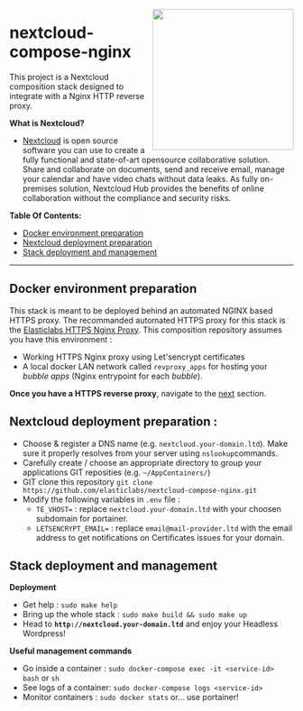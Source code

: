 [<img src="https://raw.githubusercontent.com/elasticlabs/nextcloud-compose/main/logo.jpg" align="right" width="250px">](https://nextcloud.com/)
# nextcloud-compose-nginx
This project is a Nextcloud composition stack designed to integrate with a Nginx HTTP reverse proxy.


**What is Nextcloud?** 
- [Nextcloud](https://nextcloud.com/) is open source software you can use to create a fully functional and state-of-art opensource collaborative solution. Share and collaborate on documents, send and receive email, manage your calendar and have video chats without data leaks. As fully on-premises solution, Nextcloud Hub provides the benefits of online collaboration without the compliance and security risks.

**Table Of Contents:**
  - [Docker environment preparation](#docker-environment-preparation)
  - [Nextcloud deployment preparation](#nextcloud-deployment-preparation)
  - [Stack deployment and management](#stack-deployment-and-management)

----

## Docker environment preparation 
This stack is meant to be deployed behind an automated NGINX based HTTPS proxy. The recommanded automated HTTPS proxy for this stack is the [Elasticlabs HTTPS Nginx Proxy](https://github.com/elasticlabs/https-nginx-proxy-docker-compose). This composition repository assumes you have this environment :
* Working HTTPS Nginx proxy using Let'sencrypt certificates
* A local docker LAN network called `revproxy_apps` for hosting your *bubble apps* (Nginx entrypoint for each *bubble*). 

**Once you have a HTTPS reverse proxy**, navigate to the  [next](#teamengine-deployment-preparation) section.

## Nextcloud deployment preparation :
* Choose & register a DNS name (e.g. `nextcloud.your-domain.ltd`). Make sure it properly resolves from your server using `nslookup`commands.
* Carefully create / choose an appropriate directory to group your applications GIT reposities (e.g. `~/AppContainers/`)
* GIT clone this repository `git clone https://github.com/elasticlabs/nextcloud-compose-nginx.git`
* Modify the following variables in `.env` file :
  * `TE_VHOST=` : replace `nextcloud.your-domain.ltd` with your choosen subdomain for portainer.
  * `LETSENCRYPT_EMAIL=` : replace `email@mail-provider.ltd` with the email address to get notifications on Certificates issues for your domain. 

## Stack deployment and management
**Deployment**
* Get help : `sudo make help`
* Bring up the whole stack : `sudo make build && sudo make up`
* Head to **`http://nextcloud.your-domain.ltd`** and enjoy your Headless Wordpress!

**Useful management commands**
* Go inside a container : `sudo docker-compose exec -it <service-id> bash` or `sh`
* See logs of a container: `sudo docker-compose logs <service-id>`
* Monitor containers : `sudo docker stats` or... use portainer!